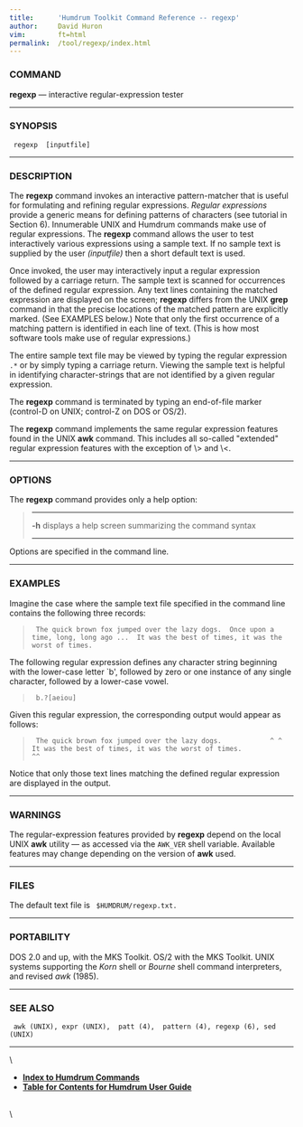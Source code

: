 ```yaml
---
title:		'Humdrum Toolkit Command Reference -- regexp'
author:		David Huron
vim:		ft=html
permalink:	/tool/regexp/index.html
---
```



### COMMAND

**regexp** &mdash; interactive regular-expression tester

------------------------------------------------------------------------

### SYNOPSIS

` regexp  [inputfile]`

------------------------------------------------------------------------

### DESCRIPTION

The **regexp** command invokes an interactive pattern-matcher that is
useful for formulating and refining regular expressions. *Regular
expressions* provide a generic means for defining patterns of characters
(see tutorial in Section 6). Innumerable UNIX and Humdrum commands make
use of regular expressions. The **regexp** command allows the user to
test interactively various expressions using a sample text. If no sample
text is supplied by the user *(inputfile)* then a short default text is
used.

Once invoked, the user may interactively input a regular expression
followed by a carriage return. The sample text is scanned for
occurrences of the defined regular expression. Any text lines containing
the matched expression are displayed on the screen; **regexp** differs
from the UNIX **grep** command in that the precise locations of the
matched pattern are explicitly marked. (See EXAMPLES below.) Note that
only the first occurrence of a matching pattern is identified in each
line of text. (This is how most software tools make use of regular
expressions.)

The entire sample text file may be viewed by typing the regular
expression `.*` or by simply typing a carriage return. Viewing the
sample text is helpful in identifying character-strings that are not
identified by a given regular expression.

The **regexp** command is terminated by typing an end-of-file marker
(control-D on UNIX; control-Z on DOS or OS/2).

The **regexp** command implements the same regular expression features
found in the UNIX **awk** command. This includes all so-called
\"extended\" regular expression features with the exception of \\\> and
\\\<.

------------------------------------------------------------------------

### OPTIONS

The **regexp** command provides only a help option:

>   -------- -------------------------------------------------------
>   **-h**   displays a help screen summarizing the command syntax
>   -------- -------------------------------------------------------
>
Options are specified in the command line.

------------------------------------------------------------------------

### EXAMPLES

Imagine the case where the sample text file specified in the command
line contains the following three records:

> ` The quick brown fox jumped over the lazy dogs.  Once upon a time, long, long ago ...  It was the best of times, it was the worst of times.`

The following regular expression defines any character string beginning
with the lower-case letter \`b\', followed by zero or one instance of
any single character, followed by a lower-case vowel.

> ` b.?[aeiou]`

Given this regular expression, the corresponding output would appear as
follows:

> ` The quick brown fox jumped over the lazy dogs.            ^ ^  It was the best of times, it was the worst of times.             ^^`

Notice that only those text lines matching the defined regular
expression are displayed in the output.

------------------------------------------------------------------------

### WARNINGS

The regular-expression features provided by **regexp** depend on the
local UNIX **awk** utility &mdash; as accessed via the `AWK_VER` shell
variable. Available features may change depending on the version of
**awk** used.

------------------------------------------------------------------------

### FILES

The default text file is ` $HUMDRUM/regexp.txt.`

------------------------------------------------------------------------

### PORTABILITY

DOS 2.0 and up, with the MKS Toolkit. OS/2 with the MKS Toolkit. UNIX
systems supporting the *Korn* shell or *Bourne* shell command
interpreters, and revised *awk* (1985).

------------------------------------------------------------------------

### SEE ALSO

` awk (UNIX), expr (UNIX),  patt (4),  pattern (4), regexp (6), sed (UNIX)`

------------------------------------------------------------------------

\

-   [**Index to Humdrum Commands**](../commands.toc.html)
-   [**Table for Contents for Humdrum User Guide**](../guide.toc.html)

\
\
